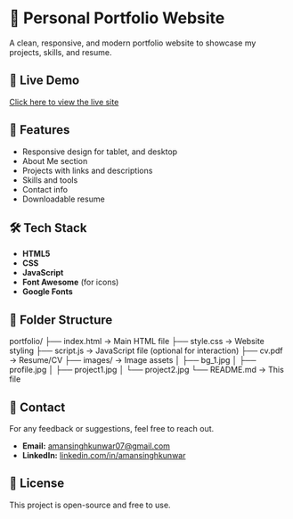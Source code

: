 # 💼 Personal Portfolio Website

A clean, responsive, and modern portfolio website to showcase my projects, skills, and resume.

## 🔗 Live Demo

[Click here to view the live site](https://aman-singh-kunwar.github.io/Portfolio/)

## 📌 Features

- Responsive design for tablet, and desktop
- About Me section
- Projects with links and descriptions
- Skills and tools
- Contact info
- Downloadable resume

## 🛠️ Tech Stack

- **HTML5**
- **CSS**
- **JavaScript** 
- **Font Awesome** (for icons)
- **Google Fonts**

## 📁 Folder Structure
portfolio/
├── index.html         → Main HTML file
├── style.css          → Website styling
├── script.js          → JavaScript file (optional for interaction)
├── cv.pdf             → Resume/CV
├── images/            → Image assets
│   ├── bg_1.jpg
│   ├── profile.jpg
│   ├── project1.jpg
│   └── project2.jpg
└── README.md          → This file


## 📧 Contact
For any feedback or suggestions, feel free to reach out.

- **Email:** amansinghkunwar07@gmail.com
- **LinkedIn:** [linkedin.com/in/amansinghkunwar](https://linkedin.com/in/amansinghkunwar)

## 📜 License

This project is open-source and free to use.
